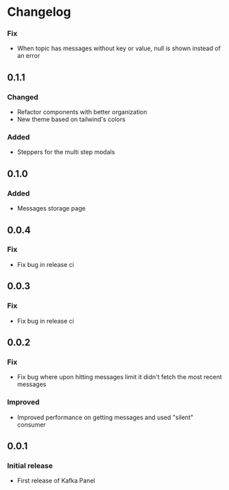 # Changelog

### Fix

- When topic has messages without key or value, null is shown instead of an error
## 0.1.1

### Changed

- Refactor components with better organization
- New theme based on tailwind's colors

### Added

- Steppers for the multi step modals

## 0.1.0

### Added

- Messages storage page

## 0.0.4

### Fix

- Fix bug in release ci

## 0.0.3

### Fix

- Fix bug in release ci

## 0.0.2

### Fix

- Fix bug where upon hitting messages limit it didn't fetch the most recent messages

### Improved

- Improved performance on getting messages and used "silent" consumer

## 0.0.1

### Initial release

- First release of Kafka Panel